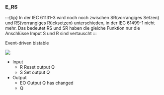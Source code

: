 ### E\_RS

:::{tip}
In der IEC 61131-3 wird noch noch zwischen SR(vorrangiges Setzen) und RS(vorrangiges Rücksetzen) unterschieden, in der IEC 61499-1 nicht mehr. Das bedeutet RS und SR haben die gleiche Funktion nur die Anschlüsse Imput S und R sind vertauscht
:::

Event-driven bistable

![](https://user-images.githubusercontent.com/113907528/204902213-fedab003-82e3-4adf-ab40-fbb82a526c02.png)

*   Input
    *   R Reset output Q
    *   S Set output Q
*   Output
    *   EO Output Q has changed
    *   Q
